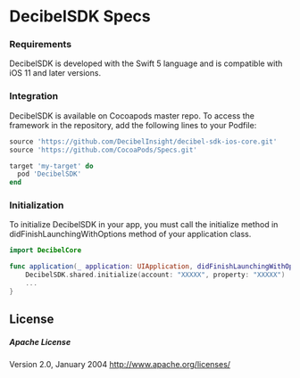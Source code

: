 # DecibelSDK Specs

### Requirements

DecibelSDK is developed with the Swift 5 language and is compatible with iOS 11 and later versions.

### Integration

DecibelSDK is available on Cocoapods master repo.
To access the framework in the repository, add the following lines to your Podfile:

```Ruby
source 'https://github.com/DecibelInsight/decibel-sdk-ios-core.git'
source 'https://github.com/CocoaPods/Specs.git'

target 'my-target' do
  pod 'DecibelSDK'
end
```
### Initialization

To initialize DecibelSDK in your app, you must call the initialize method in didFinishLaunchingWithOptions method of your application class.

```Swift
import DecibelCore

func application(_ application: UIApplication, didFinishLaunchingWithOptions launchOptions: [UIApplication.LaunchOptionsKey: Any]?) -> Bool {
    DecibelSDK.shared.initialize(account: "XXXXX", property: "XXXXX")
    ...
}
```

License
----

##### Apache License
Version 2.0, January 2004
http://www.apache.org/licenses/
